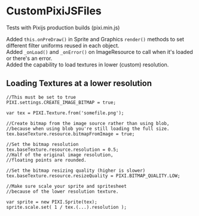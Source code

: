 # CustomPixiJSFiles
Tests with Pixijs production builds (pixi.min.js)

Added <code>this.onPreDraw()</code> in Sprite and Graphics <code>render()</code> methods to set different filter uniforms reused in each object.
<br>Added <code>_onLoad()</code> and <code>_onError()</code> on ImageResource to call when it's loaded or there's an error.
<br>Added the capability to load textures in lower (custom) resolution.

## Loading Textures at a lower resolution
```
//This must be set to true
PIXI.settings.CREATE_IMAGE_BITMAP = true;

var tex = PIXI.Texture.from('somefile.png');

//Create bitmap from the image source rather than using blob, 
//because when using blob you're still loading the full size.
tex.baseTexture.resource.bitmapFromImage = true;

//Set the bitmap resolution
tex.baseTexture.resource.resolution = 0.5; 
//Half of the original image resolution, 
//floating points are rounded.

//Set the bitmap resizing quality (higher is slower)
tex.baseTexture.resource.resizeQuality = PIXI.BITMAP_QUALITY.LOW;

//Make sure scale your sprite and spritesheet 
//because of the lower resolution texture.

var sprite = new PIXI.Sprite(tex);
sprite.scale.set( 1 / tex.(...).resolution );
```
